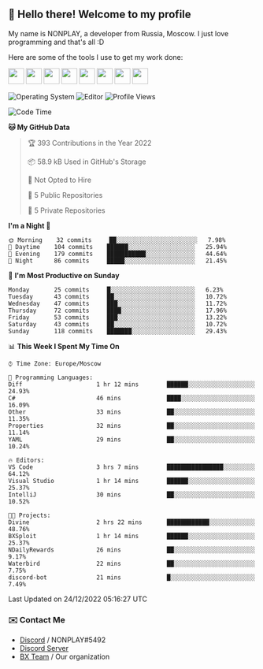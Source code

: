 ## :wave: Hello there! Welcome to my profile

My name is NONPLAY, a developer from Russia, Moscow. I just love programming and that's all :D

Here are some of the tools I use to get my work done:

<kbd><img height="32" src="https://img.icons8.com/color/2x/visual-studio-code-2019.png"></kbd>
<kbd><img height="32" src="https://img.icons8.com/color/2x/linux.png"></kbd>
<kbd><img height="32" src="https://img.icons8.com/fluent/2x/console.png"></kbd>
<kbd><img height="32" src="https://img.icons8.com/color/2x/open-source.png"></kbd>
<kbd><img height="32" src="https://img.icons8.com/color/2x/git.png"></kbd>
<kbd><img height="32" src="https://img.icons8.com/color/2x/nginx.png"></kbd>
<a href="?#gh-light-mode-only"><kbd><img height="32" src="https://img.icons8.com/metro/2x/mysql.png"></kbd></a>
<a href="?#gh-dark-mode-only"><kbd><img height="32" src="https://img.icons8.com/FFFFFF/metro/2x/mysql.png"></kbd></a>

![Operating System](https://img.shields.io/badge/OS-Windows%2010%20Pro-informational?style=for-the-badge&logo=Windows&logoColor=white&color=007ec6)
![Editor](https://img.shields.io/badge/Editor-VS%20Code-informational?style=for-the-badge&logo=Visual%20Studio%20Code&logoColor=white&color=007ec6)
![Profile Views](https://komarev.com/ghpvc/?username=NONPLAYT&color=blue&style=for-the-badge)

<!--START_SECTION:waka-->
![Code Time](http://img.shields.io/badge/Code%20Time-26%20hrs%2031%20mins-blue)

**🐱 My GitHub Data** 

> 🏆 393 Contributions in the Year 2022
 > 
> 📦 58.9 kB Used in GitHub's Storage 
 > 
> 🚫 Not Opted to Hire
 > 
> 📜 5 Public Repositories 
 > 
> 🔑 5 Private Repositories  
 > 
**I'm a Night 🦉** 

```text
🌞 Morning    32 commits     ██░░░░░░░░░░░░░░░░░░░░░░░   7.98% 
🌆 Daytime    104 commits    ██████░░░░░░░░░░░░░░░░░░░   25.94% 
🌃 Evening    179 commits    ███████████░░░░░░░░░░░░░░   44.64% 
🌙 Night      86 commits     █████░░░░░░░░░░░░░░░░░░░░   21.45%

```
📅 **I'm Most Productive on Sunday** 

```text
Monday       25 commits     █░░░░░░░░░░░░░░░░░░░░░░░░   6.23% 
Tuesday      43 commits     ██░░░░░░░░░░░░░░░░░░░░░░░   10.72% 
Wednesday    47 commits     ███░░░░░░░░░░░░░░░░░░░░░░   11.72% 
Thursday     72 commits     ████░░░░░░░░░░░░░░░░░░░░░   17.96% 
Friday       53 commits     ███░░░░░░░░░░░░░░░░░░░░░░   13.22% 
Saturday     43 commits     ██░░░░░░░░░░░░░░░░░░░░░░░   10.72% 
Sunday       118 commits    ███████░░░░░░░░░░░░░░░░░░   29.43%

```


📊 **This Week I Spent My Time On** 

```text
⌚︎ Time Zone: Europe/Moscow

💬 Programming Languages: 
Diff                     1 hr 12 mins        ██████░░░░░░░░░░░░░░░░░░░   24.93% 
C#                       46 mins             ████░░░░░░░░░░░░░░░░░░░░░   16.09% 
Other                    33 mins             ██░░░░░░░░░░░░░░░░░░░░░░░   11.35% 
Properties               32 mins             ██░░░░░░░░░░░░░░░░░░░░░░░   11.14% 
YAML                     29 mins             ██░░░░░░░░░░░░░░░░░░░░░░░   10.24%

🔥 Editors: 
VS Code                  3 hrs 7 mins        ████████████████░░░░░░░░░   64.12% 
Visual Studio            1 hr 14 mins        ██████░░░░░░░░░░░░░░░░░░░   25.37% 
IntelliJ                 30 mins             ██░░░░░░░░░░░░░░░░░░░░░░░   10.52%

🐱‍💻 Projects: 
Divine                   2 hrs 22 mins       ████████████░░░░░░░░░░░░░   48.76% 
BXSploit                 1 hr 14 mins        ██████░░░░░░░░░░░░░░░░░░░   25.37% 
NDailyRewards            26 mins             ██░░░░░░░░░░░░░░░░░░░░░░░   9.17% 
Waterbird                22 mins             ██░░░░░░░░░░░░░░░░░░░░░░░   7.75% 
discord-bot              21 mins             █░░░░░░░░░░░░░░░░░░░░░░░░   7.49%

```


 Last Updated on 24/12/2022 05:16:27 UTC
<!--END_SECTION:waka-->

### ✉️ Contact Me

- [Discord](https://discord.com/users/597087584090587177) / NONPLAY#5492
- [Discord Server](https://discord.gg/p7cxhw7E2M)
- [BX Team](https://github.com/BX-Team) / Our organization